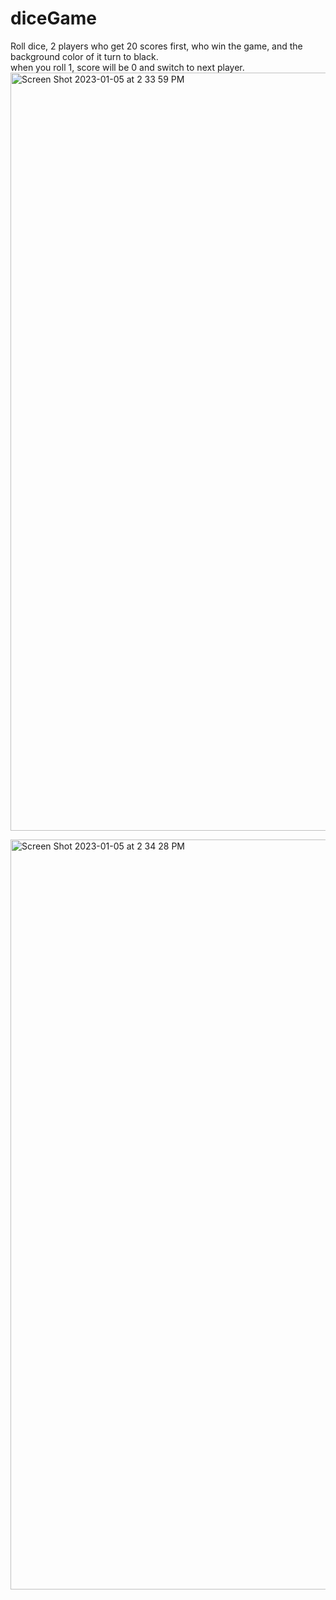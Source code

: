 # diceGame
Roll dice, 2 players who get 20 scores first, who win the game, and the background color of it turn to black.<br />
when you roll 1, score will be 0 and switch to next player.
<img width="1213" alt="Screen Shot 2023-01-05 at 2 33 59 PM" src="https://user-images.githubusercontent.com/87909834/210865459-b2446496-ff4b-4ee8-a1f7-f7920ce1ad91.png">

<img width="1200" alt="Screen Shot 2023-01-05 at 2 34 28 PM" src="https://user-images.githubusercontent.com/87909834/210865795-1611e6b9-e764-4602-90dc-c13775bc7abd.png">

